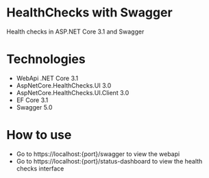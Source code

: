 # HealthChecks with Swagger
Health checks in ASP.NET Core 3.1 and Swagger

# Technologies
- WebApi .NET Core 3.1
- AspNetCore.HealthChecks.UI 3.0
- AspNetCore.HealthChecks.UI.Client 3.0
- EF Core 3.1
- Swagger 5.0

# How to use
- Go to https://localhost:{port}/swagger to view the webapi
- Go to https://localhost:{port}/status-dashboard to view the health checks interface

